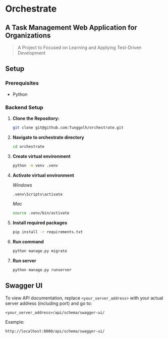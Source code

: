 # Orchestrate

## A Task Management Web Application for Organizations

> A Project to Focused on Learning and Applying Test-Driven Development

## Setup

### Prerequisites

- Python

### Backend Setup

1. **Clone the Repository:**

   ```bash
   git clone git@github.com:Tunggolh/orchestrate.git
   ```

2. **Navigate to orchestrate directory**

   ```bash
   cd orchestrate
   ```

3. **Create virtual environment**

   ```bash
   python -m venv .venv
   ```

4. **Activate virtual environment**

   _Windows_

   ```bash
   .venv\Scripts\activate
   ```

   _Mac_

   ```bash
   source .venv/bin/activate
   ```

5. **Install required packages**

   ```bash
   pip install -r requirements.txt
   ```

6. **Run command**

   ```bash
   python manage.py migrate
   ```

7. **Run server**
   ```bash
   python manage.py runserver
   ```

## Swagger UI

To view API documentation, replace `<your_server_address>` with your actual server address (including port) and go to:

`<your_server_address>/api/schema/swagger-ui/`

Example:

`http://localhost:8000/api/schema/swagger-ui/`
